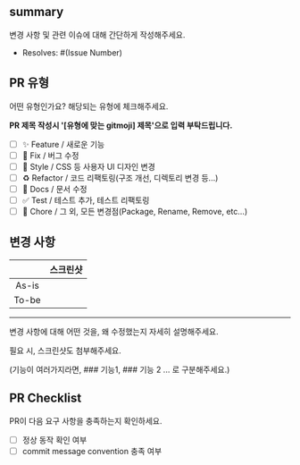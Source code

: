 ## summary

변경 사항 및 관련 이슈에 대해 간단하게 작성해주세요.

- Resolves: #(Issue Number)

## PR 유형

어떤 유형인가요? 해당되는 유형에 체크해주세요.

**PR 제목 작성시 '[유형에 맞는 gitmoji] 제목'으로 입력 부탁드립니다.**

- [ ] ✨ Feature / 새로운 기능
- [ ] 🐛 Fix / 버그 수정
- [ ] 💄 Style / CSS 등 사용자 UI 디자인 변경
- [ ] ♻️ Refactor / 코드 리팩토링(구조 개선, 디렉토리 변경 등...)
- [ ] 📝 Docs / 문서 수정
- [ ] ✅ Test / 테스트 추가, 테스트 리팩토링
- [ ] 💬 Chore / 그 외, 모든 변경점(Package, Rename, Remove, etc...)

## 변경 사항

|      | 스크린샷 |
| :---: | -------- |
| As-is |          |
| To-be |          |

---

변경 사항에 대해 어떤 것을, 왜 수정했는지 자세히 설명해주세요.

필요 시, 스크린샷도 첨부해주세요.

(기능이 여러가지라면, ### 기능1, ### 기능 2 ... 로 구분해주세요.)

## PR Checklist

PR이 다음 요구 사항을 충족하는지 확인하세요.

- [ ] 정상 동작 확인 여부
- [ ] commit message convention 충족 여부
